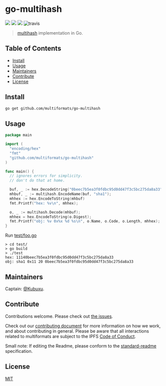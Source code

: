 # go-multihash

[![](https://img.shields.io/badge/made%20by-Protocol%20Labs-blue.svg?style=flat-square)](http://ipn.io)
[![](https://img.shields.io/badge/project-multiformats-blue.svg?style=flat-square)](http://github.com/multiformats/multiformats)
[![](https://img.shields.io/badge/freenode-%23ipfs-blue.svg?style=flat-square)](http://webchat.freenode.net/?channels=%23ipfs)
![travis](https://travis-ci.org/multiformats/go-multihash.svg)

> [multihash](//github.com/multiformats/multihash) implementation in Go.

## Table of Contents

- [Install](#install)
- [Usage](#usage)
- [Maintainers](#maintainers)
- [Contribute](#contribute)
- [License](#license)

## Install

```sh
go get github.com/multiformats/go-multihash
```

## Usage

```go
package main

import (
  "encoding/hex"
  "fmt"
  "github.com/multiformats/go-multihash"
)

func main() {
  // ignores errors for simplicity.
  // don't do that at home.

  buf, _ := hex.DecodeString("0beec7b5ea3f0fdbc95d0dd47f3c5bc275da8a33")
  mhbuf, _ := multihash.EncodeName(buf, "sha1");
  mhhex := hex.EncodeToString(mhbuf)
  fmt.Printf("hex: %v\n", mhhex);

  o, _ := multihash.Decode(mhbuf);
  mhhex = hex.EncodeToString(o.Digest);
  fmt.Printf("obj: %v 0x%x %d %s\n", o.Name, o.Code, o.Length, mhhex);
}
```

Run [test/foo.go](test/foo.go)

```
> cd test/
> go build
> ./test
hex: 11140beec7b5ea3f0fdbc95d0dd47f3c5bc275da8a33
obj: sha1 0x11 20 0beec7b5ea3f0fdbc95d0dd47f3c5bc275da8a33
```

## Maintainers

Captain: [@Kubuxu](https://github.com/Kubuxu).

## Contribute

Contributions welcome. Please check out [the issues](https://github.com/multiformats/go-multihash/issues).

Check out our [contributing document](https://github.com/multiformats/multiformats/blob/master/contributing.md) for more information on how we work, and about contributing in general. Please be aware that all interactions related to multiformats are subject to the IPFS [Code of Conduct](https://github.com/ipfs/community/blob/master/code-of-conduct.md).

Small note: If editing the Readme, please conform to the [standard-readme](https://github.com/RichardLitt/standard-readme) specification.

## License

[MIT](LICENSE)
